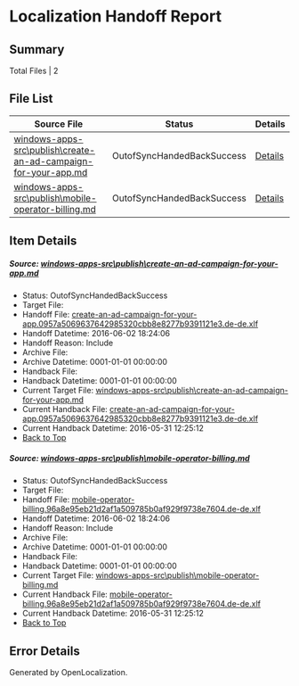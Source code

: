 # <a name='report-top'></a> Localization Handoff Report

## Summary
 Total Files | 2

## File List
 Source File | Status | Details 
 ----------- | ------ | ------- 
 [windows-apps-src\publish\create-an-ad-campaign-for-your-app.md](https://github.com/Microsoft/windows-apps/blob/ce26f020480c3f45e3fc4130a49eb66ecbdf5ba7/windows-apps-src/publish/create-an-ad-campaign-for-your-app.md) | OutofSyncHandedBackSuccess | [Details](#9596dd4de0c05ee6f85189e529ad18e528e954df3495)
 [windows-apps-src\publish\mobile-operator-billing.md](https://github.com/Microsoft/windows-apps/blob/76ea880f7dd1e737b3b0640d10a138e0eb790802/windows-apps-src/publish/mobile-operator-billing.md) | OutofSyncHandedBackSuccess | [Details](#d22d89523ff3089b3b56d1a85fa2c4b1373898873525)

## Item Details
##### <a name='9596dd4de0c05ee6f85189e529ad18e528e954df3495'></a> Source: [windows-apps-src\publish\create-an-ad-campaign-for-your-app.md](https://github.com/Microsoft/windows-apps/blob/ce26f020480c3f45e3fc4130a49eb66ecbdf5ba7/windows-apps-src/publish/create-an-ad-campaign-for-your-app.md)
* Status: OutofSyncHandedBackSuccess
* Target File: 
* Handoff File: [create-an-ad-campaign-for-your-app.0957a5069637642985320cbb8e8277b9391121e3.de-de.xlf](https://github.com/Microsoft/WDG.handoff/blob/503ceea93fb3a9ca1636b06156327cffd9ebab5f/ol-handoff/Microsoft/windows-apps.de-de/master/create-an-ad-campaign-for-your-app.0957a5069637642985320cbb8e8277b9391121e3.de-de.xlf)
* Handoff Datetime: 2016-06-02 18:24:06
* Handoff Reason: Include
* Archive File: 
* Archive Datetime: 0001-01-01 00:00:00
* Handback File: 
* Handback Datetime: 0001-01-01 00:00:00
* Current Target File: [windows-apps-src\publish\create-an-ad-campaign-for-your-app.md](https://github.com/Microsoft/windows-apps.de-de/blob/bc116d2542b0e55dbcea8b0066b22f4fe390f61b/windows-apps-src/publish/create-an-ad-campaign-for-your-app.md)
* Current Handback File: [create-an-ad-campaign-for-your-app.0957a5069637642985320cbb8e8277b9391121e3.de-de.xlf](https://github.com/Microsoft/WDG.handback/blob/1c9c9003998bb686554b589e6359b74d3157482b/ol-handback/Microsoft/windows-apps.de-de/master/create-an-ad-campaign-for-your-app.0957a5069637642985320cbb8e8277b9391121e3.de-de.xlf)
* Current Handback Datetime: 2016-05-31 12:25:12
* [Back to Top](#report-top)

##### <a name='d22d89523ff3089b3b56d1a85fa2c4b1373898873525'></a> Source: [windows-apps-src\publish\mobile-operator-billing.md](https://github.com/Microsoft/windows-apps/blob/76ea880f7dd1e737b3b0640d10a138e0eb790802/windows-apps-src/publish/mobile-operator-billing.md)
* Status: OutofSyncHandedBackSuccess
* Target File: 
* Handoff File: [mobile-operator-billing.96a8e95eb21d2af1a509785b0af929f9738e7604.de-de.xlf](https://github.com/Microsoft/WDG.handoff/blob/503ceea93fb3a9ca1636b06156327cffd9ebab5f/ol-handoff/Microsoft/windows-apps.de-de/master/mobile-operator-billing.96a8e95eb21d2af1a509785b0af929f9738e7604.de-de.xlf)
* Handoff Datetime: 2016-06-02 18:24:06
* Handoff Reason: Include
* Archive File: 
* Archive Datetime: 0001-01-01 00:00:00
* Handback File: 
* Handback Datetime: 0001-01-01 00:00:00
* Current Target File: [windows-apps-src\publish\mobile-operator-billing.md](https://github.com/Microsoft/windows-apps.de-de/blob/bc116d2542b0e55dbcea8b0066b22f4fe390f61b/windows-apps-src/publish/mobile-operator-billing.md)
* Current Handback File: [mobile-operator-billing.96a8e95eb21d2af1a509785b0af929f9738e7604.de-de.xlf](https://github.com/Microsoft/WDG.handback/blob/1c9c9003998bb686554b589e6359b74d3157482b/ol-handback/Microsoft/windows-apps.de-de/master/mobile-operator-billing.96a8e95eb21d2af1a509785b0af929f9738e7604.de-de.xlf)
* Current Handback Datetime: 2016-05-31 12:25:12
* [Back to Top](#report-top)


## Error Details

Generated by OpenLocalization.
